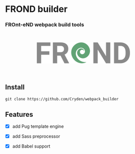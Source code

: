 # FROND builder
### FROnt-eND webpack build tools

</br>
<p align='center'>
<img  src='./assets/logo.png' width='300'/>
</p>
</br>

## Install

``` 
git clone https://github.com/Cryden/webpack_builder
```

## Features

- [x] add Pug template engine

- [x] add Sass preprocessor

- [x] add Babel support
